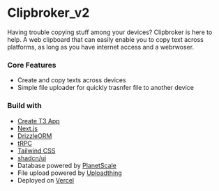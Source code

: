 # Clipbroker_v2

Having trouble copying stuff among your devices? Clipbroker is here to help. A web clipboard that can easily enable you to copy text across platforms, as long as you have internet access and a webrwoser.

### Core Features
- Create and copy texts across devices
- Simple file uploader for quickly trasnfer file to another device

### Build with
- [Create T3 App](https://create.t3.gg/)
- [Next.js](https://nextjs.org)
- [DrizzleORM](https://orm.drizzle.team/)
- [tRPC](https://trpc.io)
- [Tailwind CSS](https://tailwindcss.com)
- [shadcn/ui](https://ui.shadcn.com/)
- Database powered by [PlanetScale](https://app.planetscale.com/)
- File upload powered by [Uploadthing](https://uploadthing.com/)
- Deployed on [Vercel](https://vercel.com/)

